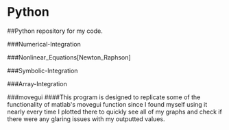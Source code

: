 # Python

##Python repository for my code.

###Numerical-Integration

###Nonlinear_Equations[Newton_Raphson]

###Symbolic-Integration

###Array-Integration

###movegui
####This program is designed to replicate some of the functionality of matlab's movegui function since I found myself using it nearly every time I plotted there to quickly see all of my graphs and check if there were any glaring issues with my outputted values.
